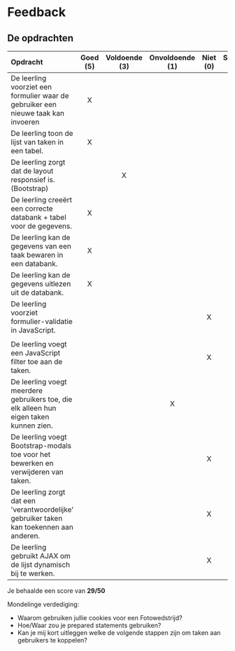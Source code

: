 # Feedback #
## De opdrachten ##
| Opdracht | Goed (5) | Voldoende (3) | Onvoldoende (1) | Niet (0) | Score (60)|
| :------- | :---: | :---------: | :-----------: | :----: |---:|
| De leerling voorziet een formulier waar de gebruiker een nieuwe taak kan invoeren | X| | | | 5|
| De leerling toon de lijst van taken in een tabel.  | X| | | | 5|
| De leerling zorgt dat de layout responsief is. (Bootstrap)  | |X | | | 3|
| De leerling creeërt een correcte databank + tabel voor de gegevens. | X| | | | 5|
| De leerling kan de gegevens van een taak bewaren in een databank. | X| | | | 5|
| De leerling kan de gegevens uitlezen uit de databank. | X| | | | 5|
| De leerling voorziet formulier-validatie in JavaScript. | | | | X|0 |
||
| De leerling voegt een JavaScript filter toe aan de taken. ||||X|0|
| De leerling voegt meerdere gebruikers toe, die elk alleen hun eigen taken kunnen zien.|||X||1|
| De leerling voegt Bootstrap-modals toe voor het bewerken en verwijderen van taken.||||X|0|
| De leerling zorgt dat een 'verantwoordelijke' gebruiker taken kan toekennen aan anderen. ||||X|0|
| De leerling gebruikt AJAX om de lijst dynamisch bij te werken.||||X|0|


Je behaalde een score van __29/50__

Mondelinge verdediging:
* Waarom gebruiken jullie cookies voor een Fotowedstrijd?
* Hoe/Waar zou je prepared statements gebruiken?
* Kan je mij kort uitleggen welke de volgende stappen zijn om taken aan gebruikers te koppelen?
